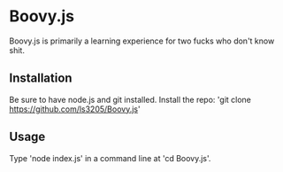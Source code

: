 # Boovy.js
Boovy.js is primarily a learning experience for two fucks who don't know shit.

## Installation
Be sure to have node.js and git installed.
Install the repo: 'git clone https://github.com/ls3205/Boovy.js'

## Usage
Type 'node index.js' in a command line at 'cd Boovy.js'.